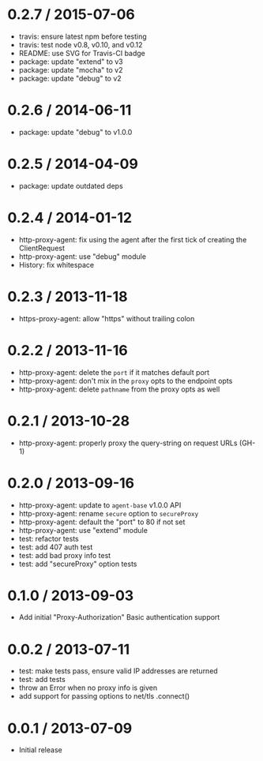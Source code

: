 
0.2.7 / 2015-07-06
==================

  * travis: ensure latest npm before testing
  * travis: test node v0.8, v0.10, and v0.12
  * README: use SVG for Travis-CI badge
  * package: update "extend" to v3
  * package: update "mocha" to v2
  * package: update "debug" to v2

0.2.6 / 2014-06-11
==================

  * package: update "debug" to v1.0.0

0.2.5 / 2014-04-09
==================

  * package: update outdated deps

0.2.4 / 2014-01-12
==================

  * http-proxy-agent: fix using the agent after the first tick of creating the ClientRequest
  * http-proxy-agent: use "debug" module
  * History: fix whitespace

0.2.3 / 2013-11-18
==================

  * https-proxy-agent: allow "https" without trailing colon

0.2.2 / 2013-11-16
==================

  * http-proxy-agent: delete the `port` if it matches default port
  * http-proxy-agent: don't mix in the `proxy` opts to the endpoint opts
  * http-proxy-agent: delete `pathname` from the proxy opts as well

0.2.1 / 2013-10-28
==================

  * http-proxy-agent: properly proxy the query-string on request URLs (GH-1)

0.2.0 / 2013-09-16
==================

  * http-proxy-agent: update to `agent-base` v1.0.0 API
  * http-proxy-agent: rename `secure` option to `secureProxy`
  * http-proxy-agent: default the "port" to 80 if not set
  * http-proxy-agent: use "extend" module
  * test: refactor tests
  * test: add 407 auth test
  * test: add bad proxy info test
  * test: add "secureProxy" option tests

0.1.0 / 2013-09-03
==================

  * Add initial "Proxy-Authorization" Basic authentication support

0.0.2 / 2013-07-11
==================

  * test: make tests pass, ensure valid IP addresses are returned
  * test: add tests
  * throw an Error when no proxy info is given
  * add support for passing options to net/tls .connect()

0.0.1 / 2013-07-09
==================

  * Initial release

